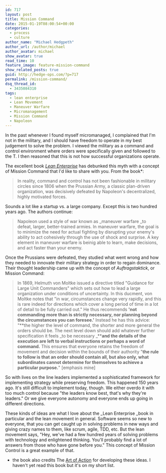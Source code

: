 ```yaml
---
id: 717
layout: post
title: Mission Command
date: 2015-01-19T08:00:54+00:00
categories: 
  - process
  - culture
author_name: "Michael Hedgpeth"
author_url: /author/michael
author_avatar: michael
show_avatar: true
read_time: 10
feature_image: feature-mission-command 
show_related_posts: true 
guid: http://hedge-ops.com/?p=717
permalink: /mission-command/
dsq_thread_id:
  - 3435084310
tags:
  - lean enterprise
  - Lean Movement
  - Maneuver Warfare
  - Micromanagement
  - Mission Command
  - Napoleon
---
```

In the past whenever I found myself micromanaged, I complained that I'm not in the military, and I should have freedom to operate in my best judgement to solve the problem. I viewed the military as a command and control environment where orders were specifically given and followed to the T. I then reasoned that this is not how successful organizations operate.

The excellent book _[Lean Enterprise](http://amzn.to/1zGXBeP)_ has debunked this myth with a concept of Mission Command that I'd like to share with you.<!--more--> From the book*:

> In reality, command and control has not been fashionable in military circles since 1806 when the Prussian Army, a classic plan-driven organization, was decisively defeated by Napoleon's decentralized, highly motivated forces.

Sounds a lot like a startup vs. a large company. Except this is two hundred years ago. The authors continue:

> Napoleon used a style of war known as _maneuver warfare _to defeat, larger, better-trained armies. In maneuver warfare, the goal is to minimize the need for actual fighting by disrupting your enemy's ability to act cohesively through the use of shock and surprise. A key element in maneuver warfare is beinig able to learn, make decisions, and act faster than your enemy.

Once the Prussians were defeated, they studied what went wrong and how they needed to innovate their military strategy in order to regain dominance. Their thought leadership came up with the concept of _Auftragstaktick_, or Mission Command:

> In 1869, Helmuth von Moltke issued a directive titled "Guidance for Large Unit Commanders" which sets out how to lead a large organization under conditions of uncertainty. In this ducment, von Moltke notes that "in war, circumstances change very rapidly, and this is rare indeed for directions which cover a long period of time in a lot of detail to be fully carried out." He thus recommends  **'not commanding more than is strictly necessary, nor planning beyond the circumstances you can foresee.'** Instead he has this advice: "**the higher the level of command, the shorter and more general the orders should be. The next level down should add whatever further specification it feels _to be necessary _****and the details of the execution are left to verbal instructions or perhaps a word of command.** This ensures that everyone retains the freedom of movement and decision within the bounds of their authority "**the rule to follow is that an order should contain all, but also only, what subordinates cannot determine for themselves to achieve a particular purpose.**" [emphasis mine]

So with lives on the line leaders implemented a sophisticated framework for implementing strategy while preserving freedom. This happened 150 years ago. It's still difficult to implement today, though. We either overdo it with too much control because "the leaders know best, that's why they're leaders." Or we give everyone autonomy and everyone ends up going in different directions.

These kinds of ideas are what I love about the _Lean Enterprise _book in particular and the lean movement in general. Software seems so new to everyone, that you can get caught up in solving problems in new ways and giving crazy names to them, like scrum, agile, TDD, etc. But the lean movement says, "Hey, we've had a few hundred years of solving problems with technology and enlightened thinking. You'll probably find a lot of answers from those who have gone before you." This concept of Mission Control is a great example of that.

* the book also credits The [Art of Action](http://amzn.to/1Hdelfn) for developing these ideas. I haven't yet read this book but it's on my short list.
